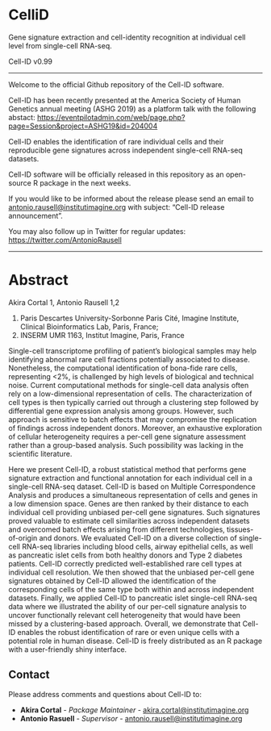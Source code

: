 # CelliD
Gene signature extraction and cell-identity recognition at individual cell level from single-cell RNA-seq. 

Cell-ID v0.99


----------------------------------------

Welcome to the official Github repository of the Cell-ID software.

Cell-ID has been recently presented at the America Society of Human Genetics annual meeting (ASHG 2019) as a platform talk with the following abstact: https://eventpilotadmin.com/web/page.php?page=Session&project=ASHG19&id=204004

Cell-ID enables the identification of rare individual cells and their reproducible gene signatures across independent single-cell RNA-seq datasets.

Cell-ID software will be officially released in this repository as an open-source R package in the next weeks. 

If you would like to be informed about the release please send an email to antonio.rausell@institutimagine.org with subject: “Cell-ID release announcement”. 

You may also follow up in Twitter for regular updates: https://twitter.com/AntonioRausell

----------------------------------------

# Abstract

Akira Cortal 1, Antonio Rausell 1,2

1. Paris Descartes University-Sorbonne Paris Cité, Imagine Institute, Clinical Bioinformatics Lab, Paris, France; 
2. INSERM UMR 1163, Institut Imagine, Paris, France

Single-cell transcriptome profiling of patient’s biological samples may help identifying abnormal rare cell fractions potentially associated to disease. Nonetheless, the computational identification of bona-fide rare cells, representing <2%, is challenged by high levels of biological and technical noise. Current computational methods for single-cell data analysis often rely on a low-dimensional representation of cells. The characterization of cell types is then typically carried out through a clustering step followed by differential gene expression analysis among groups. However, such approach is sensitive to batch effects that may compromise the replication of findings across independent donors. Moreover, an exhaustive exploration of cellular heterogeneity requires a per-cell gene signature assessment rather than a group-based analysis. Such possibility was lacking in the scientific literature.

Here we present Cell-ID, a robust statistical method that performs gene signature extraction and functional annotation for each individual cell in a single-cell RNA-seq dataset. Cell-ID is based on Multiple Correspondence Analysis and produces a simultaneous representation of cells and genes in a low dimension space. Genes are then ranked by their distance to each individual cell providing unbiased per-cell gene signatures. Such signatures proved valuable to estimate cell similarities across independent datasets and overcomed batch effects arising from different technologies, tissues-of-origin and donors. We evaluated Cell-ID on a diverse collection of single-cell RNA-seq libraries including blood cells, airway epithelial cells, as well as pancreatic islet cells from both healthy donors and Type 2 diabetes patients. Cell-ID correctly predicted well-established rare cell types at individual cell resolution. We then showed that the unbiased per-cell gene signatures obtained by Cell-ID allowed the identification of the corresponding cells of the same type both within and across independent datasets. Finally, we applied Cell-ID to pancreatic islet single-cell RNA-seq data where we illustrated the ability of our per-cell signature analysis to uncover functionally relevant cell heterogeneity that would have been missed by a clustering-based approach. Overall, we demonstrate that Cell-ID enables the robust identification of rare or even unique cells with a potential role in human disease. Cell-ID is freely distributed as an R package with a user-friendly shiny interface.



## Contact
Please address comments and questions about Cell-ID to:
* **Akira Cortal** - *Package Maintainer* - [akira.cortal@institutimagine.org](akira.cortal@institutimagine.org)
* **Antonio Rasuell** - *Supervisor* - [antonio.rausell@institutimagine.org](antonio.rausell@institutimagine.org)

